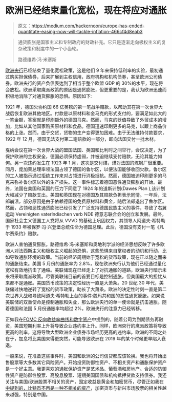 # 欧洲已经结束量化宽松，现在将应对通胀

> 原文：<https://medium.com/hackernoon/europe-has-ended-quantitate-easing-now-will-tackle-inflation-466cf4d8eab3>

> 通货膨胀是国家主义和专制政府的财政补充。它只是逐渐走向极权主义的复杂政策和制度中的一个小齿轮。
> 
> 路德维希·冯·米塞斯

[欧洲央行](https://hackernoon.com/tagged/ecb)已经结束了量化宽松政策，这是他们 9 年来保持低利率的实验，最初通过购买担保债券，后来扩展到主权信用，政府机构和机构债券，甚至欧洲公司债券。欧洲央行的资产负债表达到了相当于整个欧盟 GDP 的 30%的水平，现在将会放松。欧洲采取鹰派政策的原因是通货膨胀，但更重要的是，我认为欧洲迅速而积极地消除了对通货膨胀的恐惧。原因如下:

1921 年，德国欠协约国 66 亿英镑的第一笔战争赔款，以帮助其在第一次世界大战后恢复欧洲其他地区。付款是以原材料和金马克的形式支付的，要满足如此大的一笔金额，答案就是印刷额外的德国马克。然而，马克的贬值导致了外贸成本的增加，比如从其他国家购买原材料和食品。德国迅速印刷更多的马克，以跟上商品价格的上涨。然而，由于交货，货物的生产变得更加困难。由于无法维持付款要求，1922 年 12 月，德国无法支付第二笔赔款的一部分，即向法国交付一批木材。

戛纳会议在第一次世界大战的盟国法国、英国和比利时之间举行，会议决定，为了保护欧洲的主权安全，德国必须保持虚弱，并被迫继续支付赔款，无论其能力如何。另一次违约发生在 1923 年 1 月，这次是交付煤，煤对法国的炼钢厂很重要。同月，庞加莱总理率领法国占领了德国的鲁尔区，以便法国能够收回欠款。鲁尔区的工人被指示通过拒绝工作来对占领进行消极抵抗。然而，德国被迫印刷更多的马克来弥补鲁尔区以外的生产损失。这一事件标志着德国恶性通货膨胀的开始。最终，法国在美国和英国的压力下同意了 1924 年的道斯计划(Dawes Plan ),该计划大幅减少了赔款支出。美国和英国现在对德国及其赔款负担表示同情。一年后，法郎崩溃，部分原因是由于依赖德国的免费原材料和黄金，随后法郎退出了鲁尔区。然而，占领和恶性通货膨胀已经引发了广泛支持德国民族主义的事件，导致了右翼运动 Vereinigten vaterlndischen verb NDE 德意志联合会的创立和发展。最终，国家社会主义德国工人党将从 VVVD 的基础上巩固权力，其领导人阿道夫·希特勒于 1933 年被保罗·冯·兴登堡总统任命为德国总理。此后，德国没有支付一笔《凡尔赛条约》赔款。

欧洲人害怕通货膨胀。路德维希·冯·米塞斯和奥地利学派的经济思想反映了许多欧洲人对法西斯主义和极权主义崛起的恐惧，这些恐惧来自掌权者的动机和行动，比如导致通胀环境的政策。当前的经济周期始于宽松的货币政策，现在正以随之而来的通胀结束。美国 5 月份的通胀率为 2.8%，现在欧洲央行认为他们已经通过量化宽松有效地抗击了通缩。美联储现在已经走上了对抗通胀的道路，欧洲央行暗示未来将采取鹰派政策。尽管美联储目前的首要目标是控制通胀，但美国最大的担忧从来都不是通胀。美国货币政策的决定性经历一直是大萧条。20 世纪 30 年代，美联储过快地逆转了宽松的货币政策，助长了大萧条。欧洲的决定性时刻一直是第二次世界大战和导致阿道夫·希特勒上台的事件:魏玛共和国的恶性通货膨胀。如果说美联储的双重使命是控制通胀和失业，那么欧洲央行的单一使命就是抗击通胀。随着德国和法国 5 月份通胀率均超过 2%，欧洲央行的注意力已经转移。

正如我在[FOMC 反向收益率曲线和数字资产](https://www.hvst.com/posts/the-fomc-inverted-yield-curves-digital-assets-wpgTvYBV)中提到的，随着公司为到期债务再融资，美国短期利率上升将导致企业违约率上升。同样，欧洲央行的鹰派政策将导致更高的利率，这将导致大型欧洲企业债券市场经历更高的违约率。欧洲的不同之处在于，加息将比美国来得更突然，可能导致欧洲在 2019 年的某个时候更早陷入衰退。

一般来说，在准备这些事件时，美国和欧洲的公司信贷都应该轮换。我也将开始出售股票等大多数其它风险资产。开始投资防御性资产、不相关资产和通胀保护资产是一个好主意。我更喜欢的通胀保护资产是艺术品、葡萄酒和房地产。合适的防御性资产是防御性股票、高股息股票、短期美国国债和机构抵押贷款支持债券。我还关注与美国/欧洲股票不相关的资产，固定收益是黄金和加密货币，尽管正如我在[中提到的，比特币不再是一种不相关的资产](https://hackernoon.com/bitcoin-is-no-longer-an-uncorrelated-asset-a1bf38f10376)，加密货币与新兴市场股票的相关性越来越强，特别是中国。